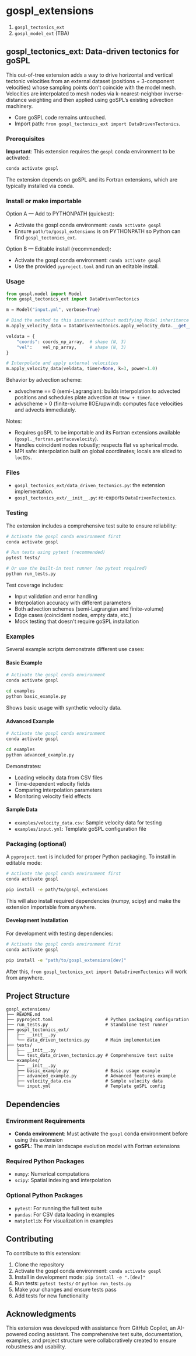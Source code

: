 # gospl_extensions

1. `gospl_tectonics_ext`
2. `gospl_model_ext` (TBA)

## gospl_tectonics_ext: Data-driven tectonics for goSPL

This out-of-tree extension adds a way to drive horizontal and vertical tectonic velocities from an external dataset (positions + 3-component velocities) whose sampling points don’t coincide with the model mesh. Velocities are interpolated to mesh nodes via k-nearest-neighbor inverse-distance weighting and then applied using goSPL’s existing advection machinery.

- Core goSPL code remains untouched.
- Import path: `from gospl_tectonics_ext import DataDrivenTectonics`.

### Prerequisites

**Important**: This extension requires the `gospl` conda environment to be activated:

```bash
conda activate gospl
```

The extension depends on goSPL and its Fortran extensions, which are typically installed via conda.

### Install or make importable

Option A — Add to PYTHONPATH (quickest):
- Activate the gospl conda environment: `conda activate gospl`
- Ensure `path/to/gospl_extensions` is on PYTHONPATH so Python can find `gospl_tectonics_ext`.

Option B — Editable install (recommended):
- Activate the gospl conda environment: `conda activate gospl`
- Use the provided `pyproject.toml` and run an editable install.

### Usage

```python
from gospl.model import Model
from gospl_tectonics_ext import DataDrivenTectonics

m = Model("input.yml", verbose=True)

# Bind the method to this instance without modifying Model inheritance
m.apply_velocity_data = DataDrivenTectonics.apply_velocity_data.__get__(m, type(m))

veldata = {
    "coords": coords_np_array,  # shape (N, 3)
    "vel":    vel_np_array,     # shape (N, 3)
}

# Interpolate and apply external velocities
m.apply_velocity_data(veldata, timer=None, k=3, power=1.0)
```

Behavior by advection scheme:
- advscheme == 0 (semi-Lagrangian): builds interpolation to advected positions and schedules plate advection at `tNow + timer`.
- advscheme > 0 (finite-volume IIOE/upwind): computes face velocities and advects immediately.

Notes:
- Requires goSPL to be importable and its Fortran extensions available (`gospl._fortran.getfacevelocity`).
- Handles coincident nodes robustly; respects flat vs spherical mode.
- MPI safe: interpolation built on global coordinates; locals are sliced to `locIDs`.

### Files
- `gospl_tectonics_ext/data_driven_tectonics.py`: the extension implementation.
- `gospl_tectonics_ext/__init__.py`: re-exports `DataDrivenTectonics`.

### Testing

The extension includes a comprehensive test suite to ensure reliability:

```bash
# Activate the gospl conda environment first
conda activate gospl

# Run tests using pytest (recommended)
pytest tests/

# Or use the built-in test runner (no pytest required)
python run_tests.py
```

Test coverage includes:
- Input validation and error handling
- Interpolation accuracy with different parameters
- Both advection schemes (semi-Lagrangian and finite-volume)
- Edge cases (coincident nodes, empty data, etc.)
- Mock testing that doesn't require goSPL installation

### Examples

Several example scripts demonstrate different use cases:

#### Basic Example
```bash
# Activate the gospl conda environment
conda activate gospl

cd examples
python basic_example.py
```
Shows basic usage with synthetic velocity data.

#### Advanced Example
```bash
# Activate the gospl conda environment
conda activate gospl

cd examples
python advanced_example.py
```
Demonstrates:
- Loading velocity data from CSV files
- Time-dependent velocity fields
- Comparing interpolation parameters
- Monitoring velocity field effects

#### Sample Data
- `examples/velocity_data.csv`: Sample velocity data for testing
- `examples/input.yml`: Template goSPL configuration file

### Packaging (optional)
A `pyproject.toml` is included for proper Python packaging. To install in editable mode:

```bash
# Activate the gospl conda environment first
conda activate gospl

pip install -e path/to/gospl_extensions
```

This will also install required dependencies (numpy, scipy) and make the extension importable from anywhere.

#### Development Installation
For development with testing dependencies:

```bash
# Activate the gospl conda environment first
conda activate gospl

pip install -e "path/to/gospl_extensions[dev]"
```

After this, `from gospl_tectonics_ext import DataDrivenTectonics` will work from anywhere.

## Project Structure

```
gospl_extensions/
├── README.md
├── pyproject.toml                    # Python packaging configuration
├── run_tests.py                      # Standalone test runner
├── gospl_tectonics_ext/
│   ├── __init__.py
│   └── data_driven_tectonics.py      # Main implementation
├── tests/
│   ├── __init__.py
│   └── test_data_driven_tectonics.py # Comprehensive test suite
└── examples/
    ├── __init__.py
    ├── basic_example.py              # Basic usage example
    ├── advanced_example.py           # Advanced features example
    ├── velocity_data.csv             # Sample velocity data
    └── input.yml                     # Template goSPL config
```

## Dependencies

### Environment Requirements
- **Conda environment**: Must activate the `gospl` conda environment before using this extension
- **goSPL**: The main landscape evolution model with Fortran extensions

### Required Python Packages
- `numpy`: Numerical computations
- `scipy`: Spatial indexing and interpolation

### Optional Python Packages
- `pytest`: For running the full test suite
- `pandas`: For CSV data loading in examples
- `matplotlib`: For visualization in examples

## Contributing

To contribute to this extension:

1. Clone the repository
2. Activate the gospl conda environment: `conda activate gospl`
3. Install in development mode: `pip install -e ".[dev]"`
4. Run tests: `pytest tests/` or `python run_tests.py`
5. Make your changes and ensure tests pass
6. Add tests for new functionality

## Acknowledgments

This extension was developed with assistance from GitHub Copilot, an AI-powered coding assistant. The comprehensive test suite, documentation, examples, and project structure were collaboratively created to ensure robustness and usability.
